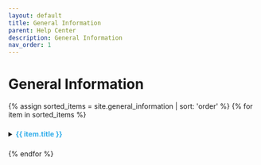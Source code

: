 ```yaml
---
layout: default
title: General Information
parent: Help Center
description: General Information
nav_order: 1
---
```


# General Information

{% assign sorted_items = site.general_information | sort: 'order' %}
{% for item in sorted_items %}

<details>
    <summary><span style="line-height: 2.4; color: #34aeeb; font-weight: bold;">{{ item.title }}</span></summary>
    <a href="{{ item.url }}" target="_blank">[Share]</a>
    {{item.content}}
</details>

{% endfor %}
